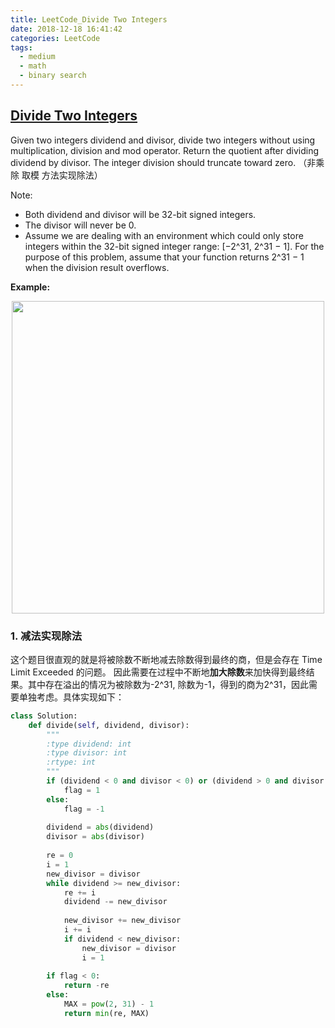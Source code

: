```yaml
---
title: LeetCode_Divide Two Integers
date: 2018-12-18 16:41:42
categories: LeetCode
tags: 
  - medium
  - math
  - binary search
---
```


## [Divide Two Integers](https://leetcode.com/problems/divide-two-integers/)

Given two integers dividend and divisor, divide two integers without using multiplication, division and mod operator. Return the quotient after dividing dividend by divisor. The integer division should truncate toward zero.
（非乘 除 取模 方法实现除法）

<!--more-->

Note:
- Both dividend and divisor will be 32-bit signed integers.
- The divisor will never be 0.
- Assume we are dealing with an environment which could only store integers within the 32-bit signed integer range: [−2^31,  2^31 − 1]. For the purpose of this problem, assume that your function returns 2^31 − 1 when the division result overflows.

**Example:** 

<div align=center>
	<img src="/images/leetcode_29.png" width = "500" align=center/>
</div>


### 1. 减法实现除法
这个题目很直观的就是将被除数不断地减去除数得到最终的商，但是会存在 Time Limit Exceeded 的问题。 因此需要在过程中不断地**加大除数**来加快得到最终结果。其中存在溢出的情况为被除数为-2^31, 除数为-1，得到的商为2^31，因此需要单独考虑。具体实现如下：

```python
class Solution:
    def divide(self, dividend, divisor):
        """
        :type dividend: int
        :type divisor: int
        :rtype: int
        """
        if (dividend < 0 and divisor < 0) or (dividend > 0 and divisor > 0):
            flag = 1
        else:
            flag = -1
        
        dividend = abs(dividend)
        divisor = abs(divisor)
        
        re = 0
        i = 1
        new_divisor = divisor
        while dividend >= new_divisor:
            re += i
            dividend -= new_divisor
            
            new_divisor += new_divisor
            i += i
            if dividend < new_divisor:
                new_divisor = divisor
                i = 1
         
        if flag < 0:
            return -re
        else:
            MAX = pow(2, 31) - 1
            return min(re, MAX)
```